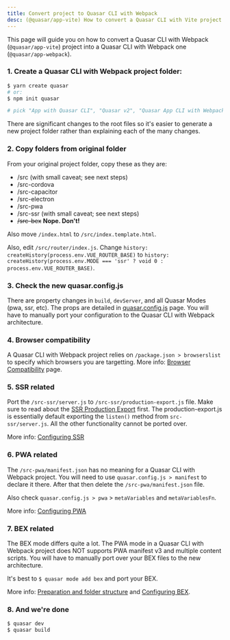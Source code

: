 ```yaml
---
title: Convert project to Quasar CLI with Webpack
desc: (@quasar/app-vite) How to convert a Quasar CLI with Vite project to a Quasar CLI with Webpack one.
---
```


This page will guide you on how to convert a Quasar CLI with Webpack (`@quasar/app-vite`) project into a Quasar CLI with Webpack one (`@quasar/app-webpack`).

### 1. Create a Quasar CLI with Webpack project folder:

```bash
$ yarn create quasar
# or:
$ npm init quasar

# pick "App with Quasar CLI", "Quasar v2", "Quasar App CLI with Webpack"
```

There are significant changes to the root files so it's easier to generate a new project folder rather than explaining each of the many changes.

### 2. Copy folders from original folder

From your original project folder, copy these as they are:
  * /src (with small caveat; see next steps)
  * /src-cordova
  * /src-capacitor
  * /src-electron
  * /src-pwa
  * /src-ssr (with small caveat; see next steps)
  * ~~/src-bex~~ **Nope. Don't!**

Also move `/index.html` to `/src/index.template.html`.

Also, edit `/src/router/index.js`. Change `history: createHistory(process.env.VUE_ROUTER_BASE)` to `history: createHistory(process.env.MODE === 'ssr' ? void 0 : process.env.VUE_ROUTER_BASE)`.

### 3. Check the new quasar.config.js

There are property changes in `build`, `devServer`, and all Quasar Modes (pwa, ssr, etc). The props are detailed in [quasar.config.js](/quasar-cli-webpack/quasar-config-js) page. You will have to manually port your configuration to the Quasar CLI with Webpack architecture.

### 4. Browser compatibility

A Quasar CLI with Webpack project relies on `/package.json > browserslist` to specify which browsers you are targetting. More info: [Browser Compatibility](/quasar-cli-webpack/browser-compatibility) page.

### 5. SSR related

Port the `/src-ssr/server.js` to `/src-ssr/production-export.js` file. Make sure to read about the [SSR Production Export](/quasar-cli-webpack/developing-ssr/ssr-production-export) first. The production-export.js is essentially default exporting the `listen()` method from `src-ssr/server.js`. All the other functionality cannot be ported over.

More info: [Configuring SSR](/quasar-cli-webpack/developing-ssr/configuring-ssr)

### 6. PWA related

The `/src-pwa/manifest.json` has no meaning for a Quasar CLI with Webpack project. You will need to use `quasar.config.js > manifest` to declare it there. After that then delete the `/src-pwa/manifest.json` file.

Also check `quasar.config.js > pwa` > `metaVariables` and `metaVariablesFn`.

More info: [Configuring PWA](/quasar-cli-webpack/developing-pwa/configuring-pwa)

### 7. BEX related

The BEX mode differs quite a lot. The PWA mode in a Quasar CLI with Webpack project does NOT supports PWA manifest v3 and multiple content scripts. You will have to manually port over your BEX files to the new architecture.

It's best to `$ quasar mode add bex` and port your BEX.

More info: [Preparation and folder structure](/quasar-cli-webpack/developing-browser-extensions/preparation#2-understand-the-anatomy-of-src-bex) and [Configuring BEX](/quasar-cli-webpack/developing-browser-extensions/configuring-bex).

### 8. And we're done

```bash
$ quasar dev
$ quasar build
```

